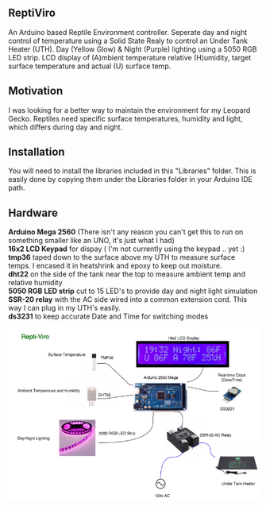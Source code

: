 ## ReptiViro

An Arduino based Reptile Environment controller. Seperate day and night control of temperature using a Solid State Realy to control an Under Tank Heater (UTH). Day (Yellow Glow) & Night (Purple) lighting using a 5050 RGB LED strip. LCD display of (A)mbient temperature relative (H)umidity, target surface temperature and actual (U) surface temp.   


## Motivation

I was looking for a better way to maintain the environment for my Leopard Gecko. Reptiles need specific surface temperatures, humidity and light, which differs during day and night.  

## Installation

You will need to install the libraries included in this "Libraries" folder. This is easily done by copying them under the Libraries folder in your Arduino IDE path.   

## Hardware

**Arduino Mega 2560** (There isn't any reason you can't get this to run on something smaller like an UNO, it's just what I had)  
**16x2 LCD Keypad** for dispay ( I'm not currently using the keypad .. yet :)  
**tmp36** taped down to the surface above my UTH to measure surface temps. I encased it in heatshrink and epoxy to keep out moisture.  
**dht22** on the side of the tank near the top to measure ambient temp and relative humidity  
**5050 RGB LED strip** cut to 15 LED's to provide day and night light simulation  
**SSR-20 relay** with the AC side wired into a common extension cord. This way I can plug in my UTH's easily.  
**ds3231** to keep accurate Date and Time for switching modes  

![alt tag](./reptiviro-layout.png)